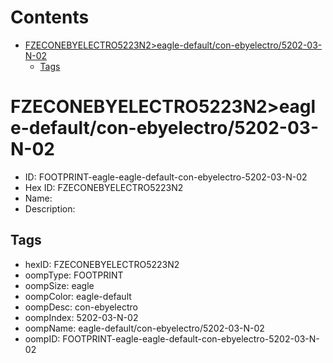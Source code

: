 



Contents
========

* [FZECONEBYELECTRO5223N2>eagle-default/con-ebyelectro/5202-03-N-02](#fzeconebyelectro5223n2eagle-defaultcon-ebyelectro5202-03-n-02)
	* [Tags](#tags)

# FZECONEBYELECTRO5223N2>eagle-default/con-ebyelectro/5202-03-N-02

- ID: FOOTPRINT-eagle-eagle-default-con-ebyelectro-5202-03-N-02
- Hex ID: FZECONEBYELECTRO5223N2
- Name: 
- Description: 

## Tags

- hexID: FZECONEBYELECTRO5223N2
- oompType: FOOTPRINT
- oompSize: eagle
- oompColor: eagle-default
- oompDesc: con-ebyelectro
- oompIndex: 5202-03-N-02
- oompName: eagle-default/con-ebyelectro/5202-03-N-02
- oompID: FOOTPRINT-eagle-eagle-default-con-ebyelectro-5202-03-N-02
